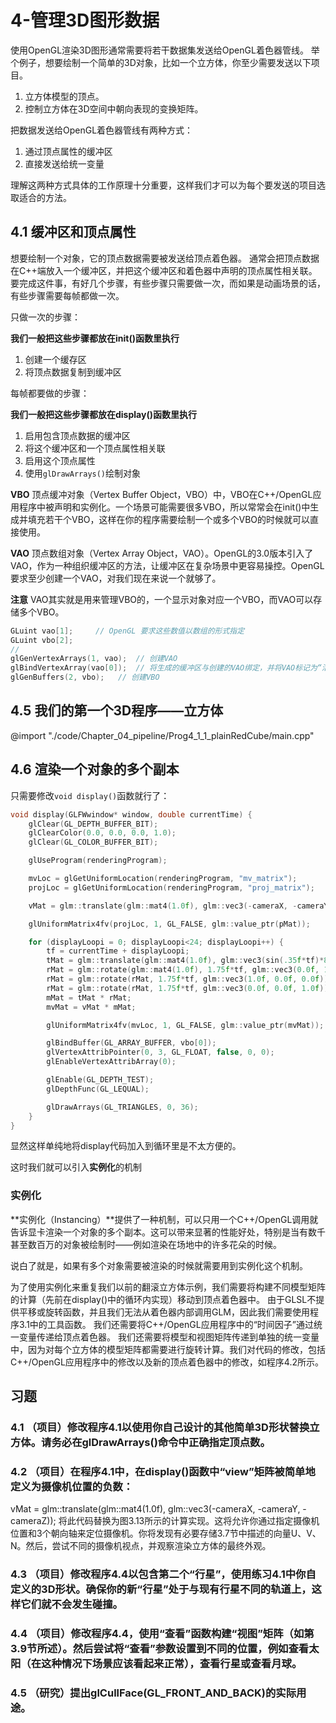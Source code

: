 # 4-管理3D图形数据

使用OpenGL渲染3D图形通常需要将若干数据集发送给OpenGL着色器管线。
举个例子，想要绘制一个简单的3D对象，比如一个立方体，你至少需要发送以下项目。

1. 立方体模型的顶点。
2. 控制立方体在3D空间中朝向表现的变换矩阵。

把数据发送给OpenGL着色器管线有两种方式：
1. 通过顶点属性的缓冲区
2. 直接发送给统一变量

理解这两种方式具体的工作原理十分重要，这样我们才可以为每个要发送的项目选取适合的方法。

## 4.1 缓冲区和顶点属性

想要绘制一个对象，它的顶点数据需要被发送给顶点着色器。
通常会把顶点数据在C++端放入一个缓冲区，并把这个缓冲区和着色器中声明的顶点属性相关联。
要完成这件事，有好几个步骤，有些步骤只需要做一次，而如果是动画场景的话，有些步骤需要每帧都做一次。

只做一次的步骤：

**我们一般把这些步骤都放在init()函数里执行**

1. 创建一个缓存区
2. 将顶点数据复制到缓冲区

每帧都要做的步骤：

**我们一般把这些步骤都放在display()函数里执行**

1. 启用包含顶点数据的缓冲区
2. 将这个缓冲区和一个顶点属性相关联
3. 启用这个顶点属性
4. 使用`glDrawArrays()`绘制对象

**VBO**
顶点缓冲对象（Vertex Buffer Object，VBO）中，VBO在C++/OpenGL应用程序中被声明和实例化。一个场景可能需要很多VBO，所以常常会在init()中生成并填充若干个VBO，这样在你的程序需要绘制一个或多个VBO的时候就可以直接使用。

**VAO**
顶点数组对象（Vertex Array Object，VAO）。OpenGL的3.0版本引入了VAO，作为一种组织缓冲区的方法，让缓冲区在复杂场景中更容易操控。OpenGL要求至少创建一个VAO，对我们现在来说一个就够了。

**注意**
VAO其实就是用来管理VBO的，一个显示对象对应一个VBO，而VAO可以存储多个VBO。

```cpp
GLuint vao[1];     // OpenGL 要求这些数值以数组的形式指定
GLuint vbo[2];     
//
glGenVertexArrays(1, vao);  // 创建VAO
glBindVertexArray(vao[0]);  // 将生成的缓冲区与创建的VAO绑定，并将VAO标记为“活跃”的
glGenBuffers(2, vbo);   // 创建VBO
```

## 4.5 我们的第一个3D程序——立方体

@import "./code/Chapter_04_pipeline/Prog4_1_1_plainRedCube/main.cpp"

## 4.6 渲染一个对象的多个副本

只需要修改`void display()`函数就行了：

```cpp
void display(GLFWwindow* window, double currentTime) {
	glClear(GL_DEPTH_BUFFER_BIT);
	glClearColor(0.0, 0.0, 0.0, 1.0);
	glClear(GL_COLOR_BUFFER_BIT);

	glUseProgram(renderingProgram);

	mvLoc = glGetUniformLocation(renderingProgram, "mv_matrix");
	projLoc = glGetUniformLocation(renderingProgram, "proj_matrix");

	vMat = glm::translate(glm::mat4(1.0f), glm::vec3(-cameraX, -cameraY, -cameraZ));

	glUniformMatrix4fv(projLoc, 1, GL_FALSE, glm::value_ptr(pMat));

	for (displayLoopi = 0; displayLoopi<24; displayLoopi++) {
		tf = currentTime + displayLoopi;
		tMat = glm::translate(glm::mat4(1.0f), glm::vec3(sin(.35f*tf)*8.0f, cos(.52f*tf)*8.0f, sin(.70f*tf)*8.0f));
		rMat = glm::rotate(glm::mat4(1.0f), 1.75f*tf, glm::vec3(0.0f, 1.0f, 0.0f));
		rMat = glm::rotate(rMat, 1.75f*tf, glm::vec3(1.0f, 0.0f, 0.0f));
		rMat = glm::rotate(rMat, 1.75f*tf, glm::vec3(0.0f, 0.0f, 1.0f));
		mMat = tMat * rMat;
		mvMat = vMat * mMat;

		glUniformMatrix4fv(mvLoc, 1, GL_FALSE, glm::value_ptr(mvMat));

		glBindBuffer(GL_ARRAY_BUFFER, vbo[0]);
		glVertexAttribPointer(0, 3, GL_FLOAT, false, 0, 0);
		glEnableVertexAttribArray(0);

		glEnable(GL_DEPTH_TEST);
		glDepthFunc(GL_LEQUAL);

		glDrawArrays(GL_TRIANGLES, 0, 36);
	}
}
```

显然这样单纯地将display代码加入到循环里是不太方便的。

这时我们就可以引入**实例化**的机制

### 实例化

**实例化（Instancing）**提供了一种机制，可以只用一个C++/OpenGL调用就告诉显卡渲染一个对象的多个副本。这可以带来显著的性能好处，特别是当有数千甚至数百万的对象被绘制时——例如渲染在场地中的许多花朵的时候。

说白了就是，如果有多个对象需要被渲染的时候就需要用到实例化这个机制。

为了使用实例化来重复我们以前的翻滚立方体示例，我们需要将构建不同模型矩阵的计算（先前在display()中的循环内实现）移动到顶点着色器中。
由于GLSL不提供平移或旋转函数，并且我们无法从着色器内部调用GLM，因此我们需要使用程序3.1中的工具函数。
我们还需要将C++/OpenGL应用程序中的“时间因子”通过统一变量传递给顶点着色器。
我们还需要将模型和视图矩阵传递到单独的统一变量中，因为对每个立方体的模型矩阵都需要进行旋转计算。我们对代码的修改，包括C++/OpenGL应用程序中的修改以及新的顶点着色器中的修改，如程序4.2所示。

## 习题

### 4.1 （项目）修改程序4.1以使用你自己设计的其他简单3D形状替换立方体。请务必在glDrawArrays()命令中正确指定顶点数。

### 4.2 （项目）在程序4.1中，在display()函数中“view”矩阵被简单地定义为摄像机位置的负数：
vMat = glm::translate(glm::mat4(1.0f), glm::vec3(-cameraX, -cameraY, -cameraZ));
将此代码替换为图3.13所示的计算实现。这将允许你通过指定摄像机位置和3个朝向轴来定位摄像机。你将发现有必要存储3.7节中描述的向量U、V、N。然后，尝试不同的摄像机视点，并观察渲染立方体的最终外观。

### 4.3 （项目）修改程序4.4以包含第二个“行星”，使用练习4.1中你自定义的3D形状。确保你的新“行星”处于与现有行星不同的轨道上，这样它们就不会发生碰撞。

### 4.4 （项目）修改程序4.4，使用“查看”函数构建“视图”矩阵（如第3.9节所述）。然后尝试将“查看”参数设置到不同的位置，例如查看太阳（在这种情况下场景应该看起来正常），查看行星或查看月球。

### 4.5 （研究）提出glCullFace(GL_FRONT_AND_BACK)的实际用途。
